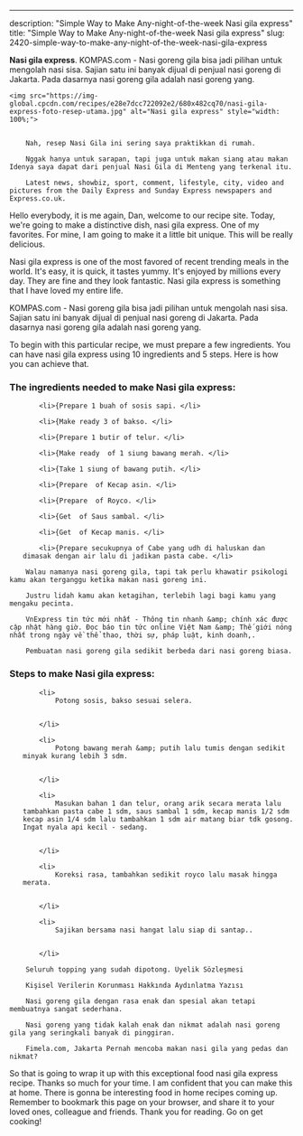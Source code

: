 ---
description: "Simple Way to Make Any-night-of-the-week Nasi gila express"
title: "Simple Way to Make Any-night-of-the-week Nasi gila express"
slug: 2420-simple-way-to-make-any-night-of-the-week-nasi-gila-express

<p>
	<strong>Nasi gila express</strong>. 
	KOMPAS.com - Nasi goreng gila bisa jadi pilihan untuk mengolah nasi sisa. Sajian satu ini banyak dijual di penjual nasi goreng di Jakarta. Pada dasarnya nasi goreng gila adalah nasi goreng yang.
</p>
<p>
	
	<img src="https://img-global.cpcdn.com/recipes/e28e7dcc722092e2/680x482cq70/nasi-gila-express-foto-resep-utama.jpg" alt="Nasi gila express" style="width: 100%;">
	
	
		Nah, resep Nasi Gila ini sering saya praktikkan di rumah.
	
		Nggak hanya untuk sarapan, tapi juga untuk makan siang atau makan Idenya saya dapat dari penjual Nasi Gila di Menteng yang terkenal itu.
	
		Latest news, showbiz, sport, comment, lifestyle, city, video and pictures from the Daily Express and Sunday Express newspapers and Express.co.uk.
	
</p>
<p>
	Hello everybody, it is me again, Dan, welcome to our recipe site. Today, we're going to make a distinctive dish, nasi gila express. One of my favorites. For mine, I am going to make it a little bit unique. This will be really delicious.
</p>
	
<p>
	Nasi gila express is one of the most favored of recent trending meals in the world. It's easy, it is quick, it tastes yummy. It's enjoyed by millions every day. They are fine and they look fantastic. Nasi gila express is something that I have loved my entire life.
</p>
<p>
	KOMPAS.com - Nasi goreng gila bisa jadi pilihan untuk mengolah nasi sisa. Sajian satu ini banyak dijual di penjual nasi goreng di Jakarta. Pada dasarnya nasi goreng gila adalah nasi goreng yang.
</p>

<p>
To begin with this particular recipe, we must prepare a few ingredients. You can have nasi gila express using 10 ingredients and 5 steps. Here is how you can achieve that.
</p>

<h3>The ingredients needed to make Nasi gila express:</h3>

<ol>
	
		<li>{Prepare 1 buah of sosis sapi. </li>
	
		<li>{Make ready 3 of bakso. </li>
	
		<li>{Prepare 1 butir of telur. </li>
	
		<li>{Make ready  of 1 siung bawang merah. </li>
	
		<li>{Take 1 siung of bawang putih. </li>
	
		<li>{Prepare  of Kecap asin. </li>
	
		<li>{Prepare  of Royco. </li>
	
		<li>{Get  of Saus sambal. </li>
	
		<li>{Get  of Kecap manis. </li>
	
		<li>{Prepare secukupnya of Cabe yang udh di haluskan dan dimasak dengan air lalu di jadikan pasta cabe. </li>
	
</ol>
<p>
	
		Walau namanya nasi goreng gila, tapi tak perlu khawatir psikologi kamu akan terganggu ketika makan nasi goreng ini.
	
		Justru lidah kamu akan ketagihan, terlebih lagi bagi kamu yang mengaku pecinta.
	
		VnExpress tin tức mới nhất - Thông tin nhanh &amp; chính xác được cập nhật hàng giờ. Đọc báo tin tức online Việt Nam &amp; Thế giới nóng nhất trong ngày về thể thao, thời sự, pháp luật, kinh doanh,.
	
		Pembuatan nasi goreng gila sedikit berbeda dari nasi goreng biasa.
	
</p>

<h3>Steps to make Nasi gila express:</h3>

<ol>
	
		<li>
			Potong sosis, bakso sesuai selera.
			
			
		</li>
	
		<li>
			Potong bawang merah &amp; putih lalu tumis dengan sedikit minyak kurang lebih 3 sdm.
			
			
		</li>
	
		<li>
			Masukan bahan 1 dan telur, orang arik secara merata lalu tambahkan pasta cabe 1 sdm, saus sambal 1 sdm, kecap manis 1/2 sdm kecap asin 1/4 sdm lalu tambahkan 1 sdm air matang biar tdk gosong. Ingat nyala api kecil - sedang.
			
			
		</li>
	
		<li>
			Koreksi rasa, tambahkan sedikit royco lalu masak hingga merata.
			
			
		</li>
	
		<li>
			Sajikan bersama nasi hangat lalu siap di santap..
			
			
		</li>
	
</ol>

<p>
	
		Seluruh topping yang sudah dipotong. Üyelik Sözleşmesi
	
		Kişisel Verilerin Korunması Hakkında Aydınlatma Yazısı
	
		Nasi goreng gila dengan rasa enak dan spesial akan tetapi membuatnya sangat sederhana.
	
		Nasi goreng yang tidak kalah enak dan nikmat adalah nasi goreng gila yang seringkali banyak di pinggiran.
	
		Fimela.com, Jakarta Pernah mencoba makan nasi gila yang pedas dan nikmat?
	
</p>

<p>
	So that is going to wrap it up with this exceptional food nasi gila express recipe. Thanks so much for your time. I am confident that you can make this at home. There is gonna be interesting food in home recipes coming up. Remember to bookmark this page on your browser, and share it to your loved ones, colleague and friends. Thank you for reading. Go on get cooking!
</p>
